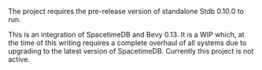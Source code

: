 The project requires the pre-release version of standalone Stdb 0.10.0 to run.

This is an integration of SpacetimeDB and Bevy 0.13.  It is a WIP which, at the time of this
writing requires a complete overhaul of all systems due to upgrading to the latest
version of SpacetimeDB.  Currently this project is not active.
